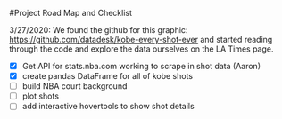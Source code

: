 #Project Road Map and Checklist

3/27/2020: 
We found the github for this graphic: https://github.com/datadesk/kobe-every-shot-ever and started reading through the code and explore the data ourselves on the LA Times page.

- [x] Get API for stats.nba.com working to scrape in shot data (Aaron) 
- [x] create pandas DataFrame for all of kobe shots 
- [ ] build NBA court background
- [ ] plot shots
- [ ] add interactive hovertools to show shot details
